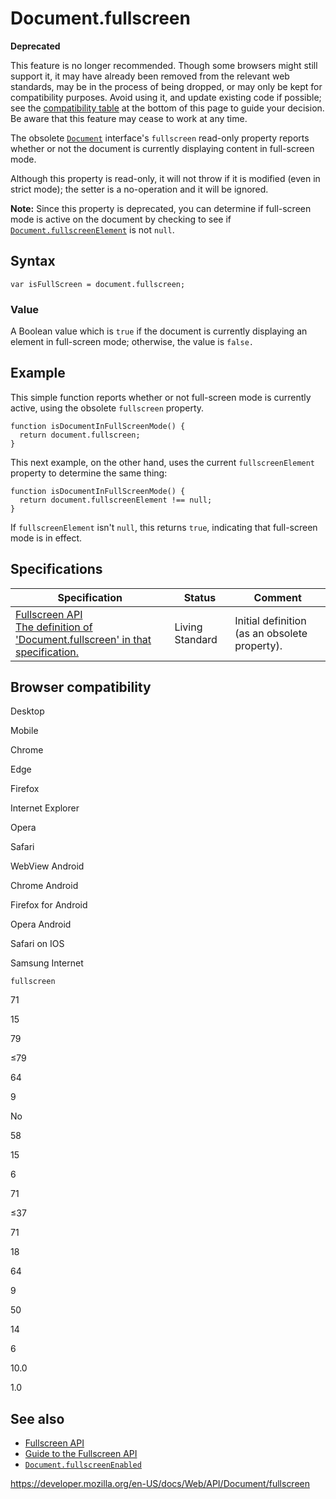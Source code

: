 # Document.fullscreen

**Deprecated**

This feature is no longer recommended. Though some browsers might still support it, it may have already been removed from the relevant web standards, may be in the process of being dropped, or may only be kept for compatibility purposes. Avoid using it, and update existing code if possible; see the [compatibility table](#browser_compatibility) at the bottom of this page to guide your decision. Be aware that this feature may cease to work at any time.

The obsolete [`Document`](../document) interface's `fullscreen` read-only property reports whether or not the document is currently displaying content in full-screen mode.

Although this property is read-only, it will not throw if it is modified (even in strict mode); the setter is a no-operation and it will be ignored.

**Note:** Since this property is deprecated, you can determine if full-screen mode is active on the document by checking to see if [`Document.fullscreenElement`](fullscreenelement) is not `null`.

## Syntax

    var isFullScreen = document.fullscreen;

### Value

A Boolean value which is `true` if the document is currently displaying an element in full-screen mode; otherwise, the value is `false.`

## Example

This simple function reports whether or not full-screen mode is currently active, using the obsolete `fullscreen` property.

    function isDocumentInFullScreenMode() {
      return document.fullscreen;
    }

This next example, on the other hand, uses the current `fullscreenElement` property to determine the same thing:

    function isDocumentInFullScreenMode() {
      return document.fullscreenElement !== null;
    }

If `fullscreenElement` isn't `null`, this returns `true`, indicating that full-screen mode is in effect.

## Specifications

<table><thead><tr class="header"><th>Specification</th><th>Status</th><th>Comment</th></tr></thead><tbody><tr class="odd"><td><a href="https://fullscreen.spec.whatwg.org/#dom-document-fullscreen">Fullscreen API<br />
<span class="small">The definition of 'Document.fullscreen' in that specification.</span></a></td><td><span class="spec-living">Living Standard</span></td><td>Initial definition (as an obsolete property).</td></tr></tbody></table>

## Browser compatibility

Desktop

Mobile

Chrome

Edge

Firefox

Internet Explorer

Opera

Safari

WebView Android

Chrome Android

Firefox for Android

Opera Android

Safari on IOS

Samsung Internet

`fullscreen`

71

15

79

≤79

64

9

No

58

15

6

71

≤37

71

18

64

9

50

14

6

10.0

1.0

## See also

- [Fullscreen API](../fullscreen_api)
- [Guide to the Fullscreen API](../fullscreen_api/guide)
- [`Document.fullscreenEnabled`](fullscreenenabled)

<a href="https://developer.mozilla.org/en-US/docs/Web/API/Document/fullscreen" class="_attribution-link">https://developer.mozilla.org/en-US/docs/Web/API/Document/fullscreen</a>
